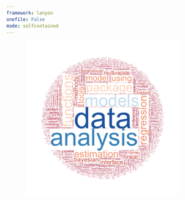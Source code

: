 ```yaml
---
framework: lanyon
onefile: False
mode: selfcontained
---
```


<p></p>
<p></p>
<p></p>
<p></p>
<p></p>
<div align="center">
  <img width="80%" src="libraries/frameworks/lanyon/assets/images/wordcloud.png">
</div>





<style>
  .lead {
    margin-bottom: 20px;
    font-size: 1.1rem;
    font-weight: 200;
    line-height: 1.4;
    text-align: justify;
  }
</style>
